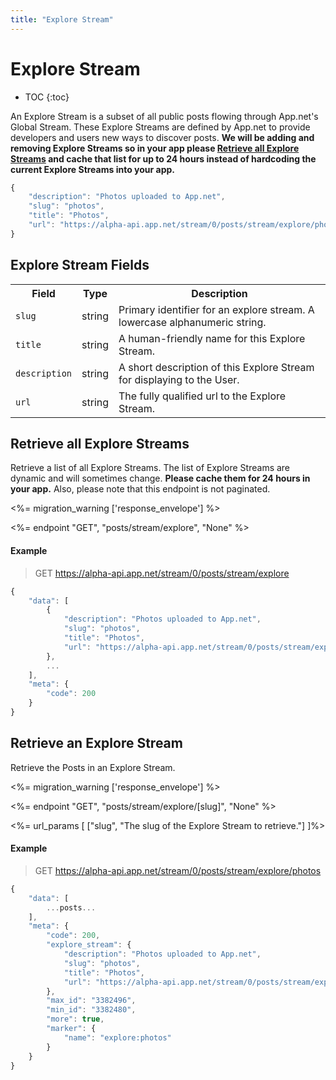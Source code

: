 ```yaml
---
title: "Explore Stream"
---
```


# Explore Stream

* TOC
{:toc}

An Explore Stream is a subset of all public posts flowing through App.net's Global Stream. These Explore Streams are defined by App.net to provide developers and users new ways to discover posts. **We will be adding and removing Explore Streams so in your app please [Retrieve all Explore Streams](#retrieve-all-explore-streams) and cache that list for up to 24 hours instead of hardcoding the current Explore Streams into your app.**

~~~ js
{
    "description": "Photos uploaded to App.net",
    "slug": "photos",
    "title": "Photos",
    "url": "https://alpha-api.app.net/stream/0/posts/stream/explore/photos"
}
~~~

## Explore Stream Fields

<table>
    <tr>
        <th>Field</th>
        <th>Type</th>
        <th>Description</th>
    </tr>
    <tr>
        <td><code>slug</code></td>
        <td>string</td>
        <td>Primary identifier for an explore stream. A lowercase alphanumeric string.</td>
    </tr>
    <tr>
        <td><code>title</code></td>
        <td>string</td>
        <td>A human-friendly name for this Explore Stream.</td>
    </tr>
    <tr>
        <td><code>description</code></td>
        <td>string</td>
        <td>A short description of this Explore Stream for displaying to the User.</td>
    </tr>
    <tr>
        <td><code>url</code></td>
        <td>string</td>
        <td>The fully qualified url to the Explore Stream.</td>
    </tr>
</table>

## Retrieve all Explore Streams

Retrieve a list of all Explore Streams. The list of Explore Streams are dynamic and will sometimes change. **Please cache them for 24 hours in your app.** Also, please note that this endpoint is not paginated.

<%= migration_warning ['response_envelope'] %>

<%= endpoint "GET", "posts/stream/explore", "None" %>

#### Example

> GET https://alpha-api.app.net/stream/0/posts/stream/explore

~~~ js
{
    "data": [
        {
            "description": "Photos uploaded to App.net",
            "slug": "photos",
            "title": "Photos",
            "url": "https://alpha-api.app.net/stream/0/posts/stream/explore/photos"
        },
        ...
    ],
    "meta": {
        "code": 200
    }
}
~~~

## Retrieve an Explore Stream

Retrieve the Posts in an Explore Stream.

<%= migration_warning ['response_envelope'] %>

<%= endpoint "GET", "posts/stream/explore/[slug]", "None" %>

<%= url_params [
    ["slug", "The slug of the Explore Stream to retrieve."]
]%>

#### Example

> GET https://alpha-api.app.net/stream/0/posts/stream/explore/photos

~~~ js
{
    "data": [
        ...posts...
    ],
    "meta": {
        "code": 200,
        "explore_stream": {
            "description": "Photos uploaded to App.net",
            "slug": "photos",
            "title": "Photos",
            "url": "https://alpha-api.app.net/stream/0/posts/stream/explore/photos"
        },
        "max_id": "3382496",
        "min_id": "3382480",
        "more": true,
        "marker": {
            "name": "explore:photos"
        }
    }
}
~~~
